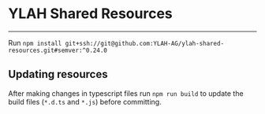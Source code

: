 # YLAH Shared Resources

---

Run `npm install git+ssh://git@github.com:YLAH-AG/ylah-shared-resources.git#semver:^0.24.0`

## Updating resources

After making changes in typescript files run `npm run build` to update the build files (`*.d.ts` and `*.js`) before committing.
